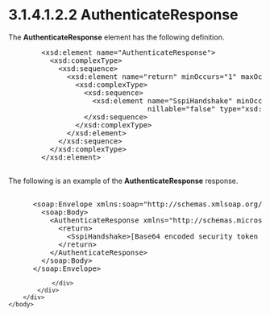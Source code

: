 <html dir="LTR" xmlns:mshelp="http://msdn.microsoft.com/mshelp" xmlns:ddue="http://ddue.schemas.microsoft.com/authoring/2003/5" xmlns:xlink="http://www.w3.org/1999/xlink" xmlns:tool="http://www.microsoft.com/tooltip">
    <head>
        <meta http-equiv="Content-Type" content="text/html; CHARSET=utf-8"></meta>
        <meta name="save" content="history"></meta>
        <title>3.1.4.1.2.2 AuthenticateResponse</title>
        <xml>
            <mshelp:toctitle title="3.1.4.1.2.2 AuthenticateResponse"></mshelp:toctitle>
            <mshelp:rltitle title="[MS-SSAS]: AuthenticateResponse"></mshelp:rltitle>
            <mshelp:keyword index="A" term="6ac1aa99-0263-41e2-a9ae-b8019e8802bd"></mshelp:keyword>
            <mshelp:attr name="DCSext.ContentType" value="open specification"></mshelp:attr>
            <mshelp:attr name="AssetID" value="6ac1aa99-0263-41e2-a9ae-b8019e8802bd"></mshelp:attr>
            <mshelp:attr name="TopicType" value="kbRef"></mshelp:attr>
            <mshelp:attr name="DCSext.Title" value="[MS-SSAS]: AuthenticateResponse" />
        </xml>
    </head>
    <body>
        <div id="header">
            <h1 class="heading">3.1.4.1.2.2 AuthenticateResponse</h1>
        </div>
        <div id="mainSection">
            <div id="mainBody">
                <div id="allHistory" class="saveHistory"></div>
                <div id="sectionSection0" class="section" name="collapseableSection">
                    

<p>The <b>AuthenticateResponse</b> element has the following
definition.</p>

<dl>
<dd>
<div><pre>   &lt;xsd:element name=&quot;AuthenticateResponse&quot;&gt;
     &lt;xsd:complexType&gt;
       &lt;xsd:sequence&gt;
         &lt;xsd:element name=&quot;return&quot; minOccurs=&quot;1&quot; maxOccurs=&quot;1&quot;&gt;
           &lt;xsd:complexType&gt;
             &lt;xsd:sequence&gt;
               &lt;xsd:element name=&quot;SspiHandshake&quot; minOccurs=&quot;1&quot; maxOccurs=&quot;1&quot;
                            nillable=&quot;false&quot; type=&quot;xsd:base64Binary&quot; /&gt;
             &lt;/xsd:sequence&gt;
           &lt;/xsd:complexType&gt;
         &lt;/xsd:element&gt;
       &lt;/xsd:sequence&gt;
     &lt;/xsd:complexType&gt;
   &lt;/xsd:element&gt;
  
</pre></div>
</dd></dl>

<p>The following is an example of the <b>AuthenticateResponse</b>
response.</p>

<dl>
<dd>
<div><pre>  
 &lt;soap:Envelope xmlns:soap=&quot;http://schemas.xmlsoap.org/soap/envelope/&quot;&gt;
   &lt;soap:Body&gt;
     &lt;AuthenticateResponse xmlns=&quot;http://schemas.microsoft.com/analysisservices/2003/ext&quot;&gt;
       &lt;return&gt;
         &lt;SspiHandshake&gt;[Base64 encoded security token data block here]&lt;/SspiHandshake&gt;
       &lt;/return&gt;
     &lt;/AuthenticateResponse&gt;
   &lt;/soap:Body&gt;
 &lt;/soap:Envelope&gt;
</pre></div>
</dd></dl>


                </div>
            </div>
        </div>
    </body>
</html>